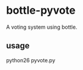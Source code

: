 bottle-pyvote
=============

A voting system using bottle.

usage
-------------
python26 pyvote.py

